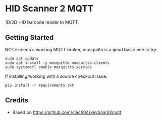 # HID Scanner 2 MQTT

1D/2D HID barcode reader to MQTT.

## Getting Started

NOTE needs a working MQTT broker, mosquitto is a good basic one to try:

    sudo apt update
    sudo apt install -y mosquitto mosquitto-clients
    sudo systemctl enable mosquitto.service

If installing/working with a source checkout issue:

    pip install -r requirements.txt

## Credits

- Based on https://github.com/clach04/keyboard2mqtt
